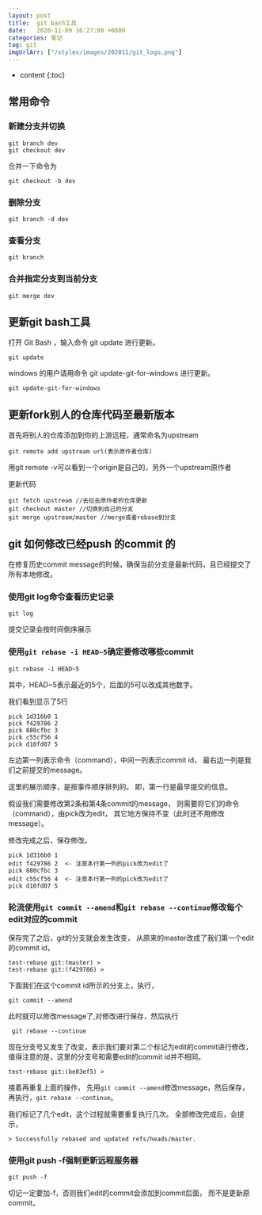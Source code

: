 ```yaml
---
layout: post
title:  git bash工具
date:   2020-11-09 16:27:00 +0800
categories: 笔记
tag: git
imgUrlArr: ["/styles/images/202011/git_logo.png"]
---
```


* content
{:toc}

## 常用命令

### 新建分支并切换

```git
git branch dev
git checkout dev
```

合并一下命令为

```git
git checkout -b dev
```

### 删除分支

```git
git branch -d dev
```

### 查看分支

```git
git branch
```

### 合并指定分支到当前分支

```git
git merge dev
```

## 更新git bash工具

打开 Git Bash ，输入命令 git update 进行更新。

```git
git update
```

windows 的用户请用命令 git update-git-for-windows 进行更新。

```git
git update-git-for-windows
```

## 更新fork别人的仓库代码至最新版本

首先将别人的仓库添加到你的上游远程，通常命名为upstream

```git
git remote add upstream url(表示原作者仓库)
```

用git remote -v可以看到一个origin是自己的，另外一个upstream原作者

更新代码

```git
git fetch upstream //去拉去原作者的仓库更新
git checkout master //切换到自己的分支
git merge upstream/master //merge或者rebase到分支
```

## git 如何修改已经push 的commit 的

在修复历史commit message的时候，确保当前分支是最新代码，且已经提交了所有本地修改。

### 使用git log命令查看历史记录

```git
git log
```

提交记录会按时间倒序展示

### 使用`git rebase -i HEAD~5`确定要修改哪些commit

```git
git rebase -i HEAD~5
```

其中，HEAD~5表示最近的5个，后面的5可以改成其他数字。

我们看到显示了5行

```git
pick 1d316b0 1
pick f429786 2
pick 880cfbc 3
pick c55cf56 4
pick d10fd07 5
```

左边第一列表示命令（command），中间一列表示commit id，
最右边一列是我们之前提交的message。

这里的展示顺序，是按事件顺序排列的。
即，第一行是最早提交的信息。

假设我们需要修改第2条和第4条commit的message，
则需要将它们的命令（command），由pick改为edit，
其它地方保持不变（此时还不用修改message）。

修改完成之后，保存修改。

```git
pick 1d316b0 1
edit f429786 2  <- 注意本行第一列的pick改为edit了
pick 880cfbc 3
edit c55cf56 4  <- 注意本行第一列的pick改为edit了
pick d10fd07 5
```

### 轮流使用`git commit --amend`和`git rebase --continue`修改每个edit对应的commit

保存完了之后，git的分支就会发生改变，
从原来的master改成了我们第一个edit的commit id，

```git
test-rebase git:(master) >
test-rebase git:(f429786) >
```

下面我们在这个commit id所示的分支上，执行，

```git
git commit --amend
```

此时就可以修改message了,对修改进行保存，然后执行

```git
 git rebase --continue
```

现在分支号又发生了改变，表示我们要对第二个标记为edit的commit进行修改，
值得注意的是，这里的分支号和需要edit的commit id并不相同。

```git
test-rebase git:(be83ef5) >
```

接着再重复上面的操作，
先用`git commit --amend`修改message，然后保存，
再执行，`git rebase --continue`。

我们标记了几个edit，这个过程就需要重复执行几次。
全部修改完成后，会提示，

```git
> Successfully rebased and updated refs/heads/master.
```

### 使用git push -f强制更新远程服务器

```git
git push -f
```

切记一定要加-f，否则我们edit的commit会添加到commit后面，
而不是更新原commit。
